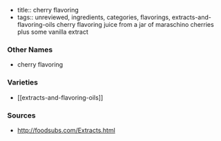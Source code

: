 - title:: cherry flavoring
- tags:: unreviewed, ingredients, categories, flavorings, extracts-and-flavoring-oils
cherry flavoring juice from a jar of maraschino cherries plus some vanilla extract

### Other Names

* cherry flavoring

### Varieties

* [[extracts-and-flavoring-oils]]

### Sources
* http://foodsubs.com/Extracts.html
